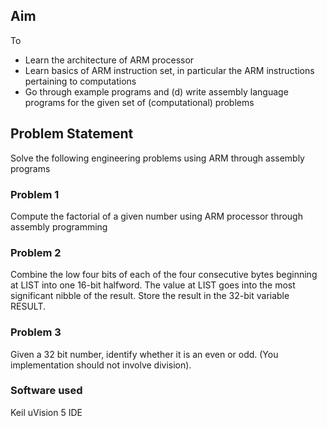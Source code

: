 ## Aim

To 
- Learn the architecture of ARM processor 
- Learn basics of ARM instruction set, in particular the ARM instructions pertaining to computations 
- Go through example programs and (d) write assembly language programs for the given set of (computational) problems

## Problem Statement
Solve the following engineering problems using ARM through assembly programs
 
### Problem 1
Compute the factorial of a given number using ARM processor through assembly programming

### Problem 2
Combine the low four bits of each of the four consecutive bytes beginning at LIST into one 16-bit halfword. The value at LIST goes into the most significant nibble of the result. Store the result in the 32-bit variable RESULT.

### Problem 3
Given a 32 bit number, identify whether it is an even or odd. (You implementation should not involve division).

### Software used
Keil uVision 5 IDE 


